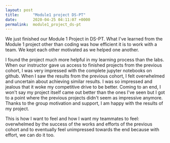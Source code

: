 ```yaml
---
layout: post
title:      "Module1 project DS-PT"
date:       2020-04-25 04:11:07 +0000
permalink:  module1_project_ds-pt
---
```



We just finished our Module 1 Project in DS-PT. What I've learned from the Module 1 project other than coding was how efficient it is to work with a team. We kept each other motivated as we helped one another.

I found the project much more helpful in my learning process than the labs. When our instructor gave us access to finished projects from the previous cohort, I was very impressed with the complete jupyter notebooks on github. When I saw the results from the previous cohort, I felt overwhelmed and uncertain about achieving similar results. I was so impressed and jealous that it woke my competitive drive to be better. Coming to an end, I won't say my project itself came out better than the ones I've seen but I got to a point where the previous projects didn't seem as impressive anymore. Thanks to the group motivation and support, I am happy with the results of my project. 

This is how I want to feel and how I want my teammates to feel: overwhelmed by the success of the works and efforts of the previous cohort and to eventually feel unimpressed towards the end because with effort, we can do it too. 
